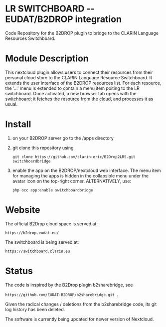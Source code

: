 # LR SWITCHBOARD -- EUDAT/B2DROP integration
Code Repository for the B2DROP plugin to bridge to the CLARIN Language Resources Switchboard.

# Module Description

This nextcloud plugin allows users to connect their resources from their personal cloud store to the
CLARIN Language Resource Switchboard.  It extends the user interface of the B2DROP resources
list. For each resource, the '...' menu is extended to contain a menu item poiting to the LR
switchboard. Once activated, a new browser tab opens with the switchboard; it fetches the resource
from the cloud, and processes it as usual.

# Install

1. on your B2DROP server go to the <nextcloud>/apps directory
2. git clone this repository using

   ```git clone https://github.com/clarin-eric/B2Drop2LRS.git switchboardbridge ```

3. enable the app on the B2DROP/nextcloud web interface. The menu item for
   managing the apps is hidden in the collapsible menu under the avatar icon on
   the top-right corner. ALTERNATIVELY, use:

	```php occ app:enable switchboardbridge ```
   

# Website

The official B2Drop cloud space is served at:

```https://b2drop.eudat.eu/ ```

The switchboard is being served at:

```https://switchboard.clarin.eu ```


# Status

The code is inspired by the B2Drop plugin b2sharebridge, see

```https://github.com/EUDAT-B2DROP/b2sharebridge.git ```.

Given the radical changes / deletions from the b2sharebridge code, its git log history has been
deleted.

The software is currently being updated for newer version of Nextcloud.



